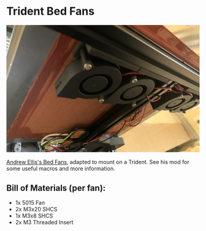 # Trident Bed Fans

![](Images/trident_bed_fans.jpeg)

[Andrew Ellis's Bed Fans](https://github.com/VoronDesign/VoronUsers/tree/master/printer_mods/Ellis/Bed_Fans),
adapted to mount on a Trident.
See his mod for some useful macros and more information.

## Bill of Materials (per fan):

* 1x 5015 Fan
* 2x M3x20 SHCS
* 1x M3x8 SHCS
* 2x M3 Threaded Insert